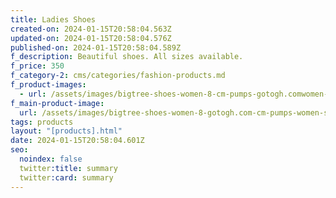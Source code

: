 ```yaml
---
title: Ladies Shoes
created-on: 2024-01-15T20:58:04.563Z
updated-on: 2024-01-15T20:58:04.576Z
published-on: 2024-01-15T20:58:04.589Z
f_description: Beautiful shoes. All sizes available.
f_price: 350
f_category-2: cms/categories/fashion-products.md
f_product-images:
  - url: /assets/images/bigtree-shoes-women-8-cm-pumps-gotogh.comwomen-stiletto-metal-beads-1-ghana-accra-lady-kitten-heels-women-new-sexy-party.jpeg
f_main-product-image:
  url: /assets/images/bigtree-shoes-women-8-gotogh.com-cm-pumps-women-stiletto-metal-beads-ghana-accra-lady-kitten-heels-women-new-sexy-party.jpg
tags: products
layout: "[products].html"
date: 2024-01-15T20:58:04.601Z
seo:
  noindex: false
  twitter:title: summary
  twitter:card: summary
---
```

